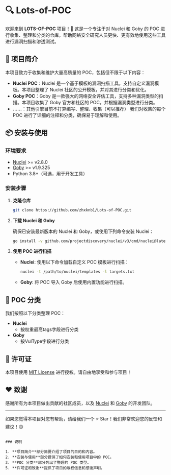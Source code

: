 # 🔍 Lots-of-POC

欢迎来到 **LOTS-OF-POC** 项目！🎉 这是一个专注于对 Nuclei 和 Goby 的 POC 进行收集、整理和分类的仓库，帮助网络安全研究人员更快、更有效地使用这些工具进行漏洞扫描和渗透测试。

## 🚀 项目简介

本项目致力于收集和维护大量高质量的 POC，包括但不限于以下内容：

- **Nuclei POC**：Nuclei 是一个基于模板的漏洞扫描工具，支持自定义漏洞模板。本项目整理了 Nuclei 社区的公开模板，并对其进行分类和优化。
- **Goby POC**：Goby 是一款强大的网络安全评估工具，支持多种漏洞类型的扫描。本项目收集了 Goby 官方和社区的 POC，并根据漏洞类型进行分类。
- **……**：其他引擎目前不打算编写、整理、收集（可以推荐）
我们对收集的每个 POC 进行了详细的注释和分类，确保易于理解和使用。

## 📦 安装与使用

### 环境要求

- [Nuclei](https://github.com/projectdiscovery/nuclei) >= v2.8.0
- [Goby](https://gobysec.net/) >= v1.9.325
- Python 3.8+（可选，用于开发工具）

### 安装步骤

1. **克隆仓库**

   ```bash
   git clone https://github.com/zhxknb1/Lots-of-POC.git
   ```

2. **下载 Nuclei 和 Goby**

   确保已安装最新版本的 Nuclei 和 Goby，或使用下列命令安装 Nuclei：

   ```bash
   go install -v github.com/projectdiscovery/nuclei/v3/cmd/nuclei@latest
   ```

3. **使用 POC 进行扫描**

   - **Nuclei**: 使用以下命令加载自定义 POC 模板进行扫描：

     ```bash
     nuclei -t /path/to/nuclei/templates -l targets.txt
     ```

   - **Goby**: 将 POC 导入 Goby 后使用内置功能进行扫描。

## 📁 POC 分类

我们按照以下分类整理 POC：

- **Nuclei**
  - 按权重最高tags字段进行分类
- **Goby**
  - 按VulType字段进行分类

## 📜 许可证

本项目使用 [MIT License](LICENSE) 进行授权。请自由地享受和参与项目！

## ❤️ 致谢

感谢所有为本项目做出贡献的社区成员，以及 [Nuclei](https://github.com/projectdiscovery/nuclei) 和 [Goby](https://gobysec.net/) 的开发团队。

---

如果您觉得本项目对您有帮助，请给我们一个 ⭐️ Star！我们非常欢迎您的反馈和建议！😊

```

### 说明

1. **项目简介**部分简要介绍了项目的目的和内容。
2. **安装与使用**部分提供了如何安装和使用项目中的 POC。
3. **POC 分类**部分列出了整理的 POC 类型。
5. **许可证和致谢**提供了项目的版权信息和感谢声明。